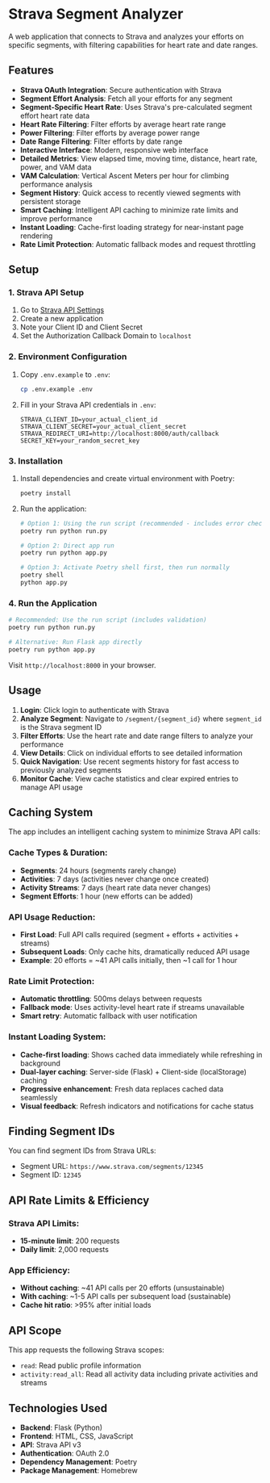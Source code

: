 # Strava Segment Analyzer

A web application that connects to Strava and analyzes your efforts on specific segments, with filtering capabilities for heart rate and date ranges.

## Features

- **Strava OAuth Integration**: Secure authentication with Strava
- **Segment Effort Analysis**: Fetch all your efforts for any segment
- **Segment-Specific Heart Rate**: Uses Strava's pre-calculated segment effort heart rate data
- **Heart Rate Filtering**: Filter efforts by average heart rate range
- **Power Filtering**: Filter efforts by average power range
- **Date Range Filtering**: Filter efforts by date range
- **Interactive Interface**: Modern, responsive web interface
- **Detailed Metrics**: View elapsed time, moving time, distance, heart rate, power, and VAM data
- **VAM Calculation**: Vertical Ascent Meters per hour for climbing performance analysis
- **Segment History**: Quick access to recently viewed segments with persistent storage
- **Smart Caching**: Intelligent API caching to minimize rate limits and improve performance
- **Instant Loading**: Cache-first loading strategy for near-instant page rendering
- **Rate Limit Protection**: Automatic fallback modes and request throttling

## Setup

### 1. Strava API Setup

1. Go to [Strava API Settings](https://www.strava.com/settings/api)
2. Create a new application
3. Note your Client ID and Client Secret
4. Set the Authorization Callback Domain to `localhost`

### 2. Environment Configuration

1. Copy `.env.example` to `.env`:
   ```bash
   cp .env.example .env
   ```

2. Fill in your Strava API credentials in `.env`:
   ```
   STRAVA_CLIENT_ID=your_actual_client_id
   STRAVA_CLIENT_SECRET=your_actual_client_secret
   STRAVA_REDIRECT_URI=http://localhost:8000/auth/callback
   SECRET_KEY=your_random_secret_key
   ```

### 3. Installation

1. Install dependencies and create virtual environment with Poetry:
   ```bash
   poetry install
   ```

2. Run the application:
   ```bash
   # Option 1: Using the run script (recommended - includes error checking)
   poetry run python run.py
   
   # Option 2: Direct app run
   poetry run python app.py
   
   # Option 3: Activate Poetry shell first, then run normally
   poetry shell
   python app.py
   ```

### 4. Run the Application

```bash
# Recommended: Use the run script (includes validation)
poetry run python run.py

# Alternative: Run Flask app directly
poetry run python app.py
```

Visit `http://localhost:8000` in your browser.

## Usage

1. **Login**: Click login to authenticate with Strava
2. **Analyze Segment**: Navigate to `/segment/{segment_id}` where `segment_id` is the Strava segment ID
3. **Filter Efforts**: Use the heart rate and date range filters to analyze your performance
4. **View Details**: Click on individual efforts to see detailed information
5. **Quick Navigation**: Use recent segments history for fast access to previously analyzed segments
6. **Monitor Cache**: View cache statistics and clear expired entries to manage API usage

## Caching System

The app includes an intelligent caching system to minimize Strava API calls:

### **Cache Types & Duration:**
- **Segments**: 24 hours (segments rarely change)
- **Activities**: 7 days (activities never change once created)
- **Activity Streams**: 7 days (heart rate data never changes)
- **Segment Efforts**: 1 hour (new efforts can be added)

### **API Usage Reduction:**
- **First Load**: Full API calls required (segment + efforts + activities + streams)
- **Subsequent Loads**: Only cache hits, dramatically reduced API usage
- **Example**: 20 efforts = ~41 API calls initially, then ~1 call for 1 hour

### **Rate Limit Protection:**
- **Automatic throttling**: 500ms delays between requests
- **Fallback mode**: Uses activity-level heart rate if streams unavailable
- **Smart retry**: Automatic fallback with user notification

### **Instant Loading System:**
- **Cache-first loading**: Shows cached data immediately while refreshing in background
- **Dual-layer caching**: Server-side (Flask) + Client-side (localStorage) caching
- **Progressive enhancement**: Fresh data replaces cached data seamlessly
- **Visual feedback**: Refresh indicators and notifications for cache status

## Finding Segment IDs

You can find segment IDs from Strava URLs:
- Segment URL: `https://www.strava.com/segments/12345`
- Segment ID: `12345`

## API Rate Limits & Efficiency

### **Strava API Limits:**
- **15-minute limit**: 200 requests
- **Daily limit**: 2,000 requests

### **App Efficiency:**
- **Without caching**: ~41 API calls per 20 efforts (unsustainable)
- **With caching**: ~1-5 API calls per subsequent load (sustainable)
- **Cache hit ratio**: >95% after initial loads

## API Scope

This app requests the following Strava scopes:
- `read`: Read public profile information
- `activity:read_all`: Read all activity data including private activities and streams

## Technologies Used

- **Backend**: Flask (Python)
- **Frontend**: HTML, CSS, JavaScript
- **API**: Strava API v3
- **Authentication**: OAuth 2.0
- **Dependency Management**: Poetry
- **Package Management**: Homebrew 